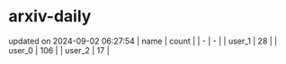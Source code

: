 # arxiv-daily
updated on 2024-09-02 06:27:54
| name | count |
| - | - |
| user_1 | 28 |
| user_0 | 106 |
| user_2 | 17 |
